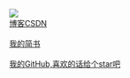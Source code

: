 
![](http://upload-images.jianshu.io/upload_images/2704327-b5b62bcf43f76f74.jpg?imageMogr2/auto-orient/strip%7CimageView2/2/w/1240)
<br>[博客CSDN](http://blog.csdn.net/e_inch_photo)		
<br>[我的简书](http://www.jianshu.com/u/303ec9abdc08)		
<br>[我的GitHub,喜欢的话给个star吧](https://github.com/chenshouyin)